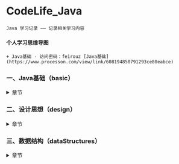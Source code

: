 # CodeLife_Java

    Java 学习记录 —— 记录相关学习内容

#### 个人学习思维导图

    + Java基础 - 访问密码：feirouz [Java基础](https://www.processon.com/view/link/608194850791293ce80eabce)

### 一、Java基础（basic） 

<details>
<summary>章节</summary>

1. **Java运算符（operator）**

    <details>
    <summary>内容</summary>
   
    + 常见运算符（general）
        + Test ： *+= 和 =+ 的区别*
   
    + 逻辑运算符（logic）
        + BitwiseXOR ： *三种替换方式
          重点讲 ^（异或运算）来实现替换方式*
        + BHDConverter ： *模拟进制转换
          使用 & 和 位移运算 来实现*
          
    </details>
    
2. **Java结构（选择、循环）（structure）**
   
    <details>
    <summary>内容</summary>
   
    + 嵌套循环（nestedloop）
        + PrimeNumber ： *查找质数(1-100000)
          使用不同的方式来查找质数*
          
    </details>
   
3. **Java数组（arrays）**

    <details>
    <summary>内容</summary>
   
    + 数组赋值（assignment）
        + PascalTriangle ： *杨辉三角
          使用二维数组 打印10行 杨辉三角*
    + 求数组平均值、最大最小值、和等（value）
    + 数组的复制、反转、查找（线性查找、二分法查找）（crl）
        + ArrayReverse ： *数组反转*
        + ArrayLookup ： *数组查找
          主要写线性查找、二分法查找*
    + 数组排序（sort）
        + BubbleSort ： *冒泡排序*
    
    </details>

4. **Java 面向对象（oop）**
    
    <details>
    <summary>内容</summary>

    + 接口（interface）
        + Ball ： *接口题目1 - 判断对错*
        + C ： *接口题目2 - 判断对错*
        + StudyTest1 ： *JDK8接口改进 - 注意事项*
    + 多态（polymorphism）
        + FieldMethodTest ： *多态的简单使用*
        + InstanceTest ： *测试 instanceof 所满足的情况*
        + InterviewTest1 ： *多态中特别的注意事项*
        + PersonTest ： *多态为何存在？*
    + 混合（mixture）
       + BankTest ： *对象的属性 赋值的顺序*
       + LeafTest ： *题目1 - 判断如下代码执行顺序*
       + SonTest ： *题目2 - 判断如下代码执行顺序？*
   
    </details>

5. **Java API（api）**

    <details>
    <summary>内容</summary>

   + Object（object）
      + equal ： *== 和 equals() 的区别*
      + ToStringTest ： *Object类中toString()的使用*
   + String（strings）
      + SimpleTest ： *String 与 char[] 之间的转换题目*
      + StringTest ： *String的实例化方式*
   + 包装类（wrapper）
      + WrapperTest ： *类型转换*
      + InterviewTest1 ： *题目1 - 关于包装类的面试题*
      + InterviewTest2S ： *题目2 - 关于包装类的面试题*
      + ScoreTest ： *题目3 - 根据题意实现代码*

    </details>

6. **Java 关键字（keywords）**

    <details>
    <summary>内容</summary>

   + StaticTest ： *static 的应用场景*

    </details>

7. **Java 异常（throwable）**

    <details>
    <summary>内容</summary>

   + ReturnExceptionDemo ： *finally的执行顺序测试*
   + Test1 ： *常见的运行时异常 有什么？*

    </details>

8. **Java 多线程（thread）**

    <details>
    <summary>内容</summary>

   + ProAndCost ： *线程通信的应用：经典例题：生产者/消费者*
   + ThreadTest ： *多线程的创建 方式一：继承于Thread类*
   + ThreadTest2 ： *多线程的创建 方式一：继承于Thread类 使用匿名子类的方式*
   + ThreadTest3 ： *多线程的创建 方式二：实现Runnable接口*

    </details>

9. **Java 集合类（collection）**

    <details>
    <summary>无内容</summary>
    </details>

10. **Java I/O（io）**

    <details>
    <summary>内容</summary>

    + practice1 ： *获取文本上每个字符出现的次数*
    
     </details>

11. **Java 网络编程（net）**

    <details>
    <summary>内容</summary>

    + 网络通信（socket）
        + TCPTest1 ： *实现TCP的网络编程练习1*
        + TCPTest2 ： *实现TCP的网络编程练习2*
        + TCPTest3 ： *实现TCP的网络编程练习3*
        + UDPTest1 ： *实现UDP协议的网络编程练习1*
    + URL编程（url）      
        + URLTest1 ： *URL网络编程练习1*
        + URLTest2 ： *URL网络编程练习2*

     </details>

</details>

### 二、设计思想（design）

<details>
<summary>章节</summary>

1. **设计模式（pattern）**
   
    <details>
    <summary>内容</summary>
   
    + 创建型模式（creational）
        + 单例模式（Singleton）： *饿汉式、懒汉式*
    + 结构型模式（structural）
        + 代理模式（Proxy）：*四个例子（静态代理 /动态代理）*
   + 行为型模式（behavioral）
        + 模板方法模式（TemplateMethod） / 模板模式（Template）：*两个例子*
    
   </details>

</details>

### 三、数据结构（dataStructures）

<details>
<summary>章节</summary>


</details>









